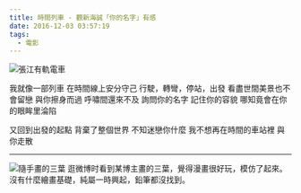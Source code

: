 ```yaml
---
title: 時間列車 - 觀新海誠「你的名字」有感
date: 2016-12-03 03:57:19
tags:
  - 電影
---
```


![張江有軌電車](http://upload-images.jianshu.io/upload_images/2637106-1ccbb509b361e6c2.jpg?imageMogr2/auto-orient/strip%7CimageView2/2/w/1240)

我就像一部列車﻿
在時間線上﻿安分守己
行駛，轉彎，停站，出發
看盡世間美景也不會留戀
與你擦身而過
呼嘯間還來不及
詢問你的名字
記住你的容貌
哪知竟會在你的眼眸里淪陷

又回到出發的起點
背棄了整個世界
不知迷戀你什麼﻿
我不想再在時間的車站裡﻿
與你走散


<!-- more -->

-----

<!--
電影《你的名字》上映，名氣很大。早早預了票，等了兩個月的動畫。其實，我平常基本不看動畫，刷美劇比較兇。對於新海誠，記得只在大一看過《秒速五釐米》，記性不好，忘得差不多了。電影很美，每個鏡頭，都看得出新海誠的心血。故事也完整，原風景，飛彈與東京，高中，青春，身體互換，時空穿越，唯美愛情，我無法挑剔。他們是幸運的，人海茫茫，也有一線牽連。有些人，則沒有那幸運，刻骨銘心，可能一輩子也不會有。

不想過多贅述，電影美，感人，音樂好聽。因為這部電影，特意去做了番研究。了解到新海誠，知道了「她和她的貓」的故事，也知道了RADWIMPS這個樂隊和野田洋次郎，「沒什麼大不了」和「前前前世」兩首歌都抓耳，循環一晚上。
-->

![隨手畫的三葉](http://7b1fa0.com1.z0.glb.clouddn.com/instagram/images/15253301_1622232208080401_927040060589604864_n.jpg)
逛微博时看到某博主畫的三葉，覺得漫畫很好玩，模仿了起來。沒有什麼繪畫基礎，純屬一時興起，鉛筆都沒找到。
